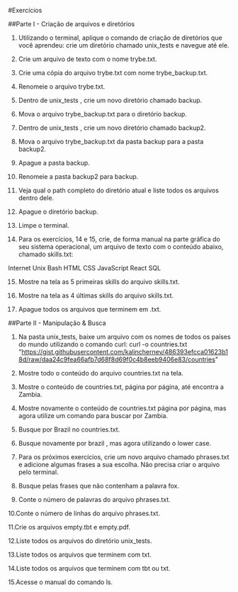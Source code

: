 #Exercícios

##Parte I - Criação de arquivos e diretórios



1. Utilizando o terminal, aplique o comando de criação de diretórios que você aprendeu: crie um diretório chamado unix_tests e navegue até ele.

2. Crie um arquivo de texto com o nome trybe.txt.

3. Crie uma cópia do arquivo trybe.txt com nome trybe_backup.txt.

4. Renomeie o arquivo trybe.txt.

5. Dentro de unix_tests , crie um novo diretório chamado backup.

6. Mova o arquivo trybe_backup.txt para o diretório backup.

7. Dentro de unix_tests , crie um novo diretório chamado backup2.

8. Mova o arquivo trybe_backup.txt da pasta backup para a pasta backup2.

9. Apague a pasta backup.

10. Renomeie a pasta backup2 para backup.

11. Veja qual o path completo do diretório atual e liste todos os arquivos dentro dele.

12. Apague o diretório backup.

13. Limpe o terminal.

14. Para os exercícios, 14 e 15, crie, de forma manual na parte gráfica do seu sistema operacional, um arquivo de texto com o conteúdo abaixo, chamado skills.txt:

Internet
Unix
Bash
HTML
CSS
JavaScript
React
SQL

15. Mostre na tela as 5 primeiras skills do arquivo skills.txt.

16. Mostre na tela as 4 últimas skills do arquivo skills.txt.

17. Apague todos os arquivos que terminem em .txt.

##Parte II - Manipulação & Busca

1. Na pasta unix_tests, baixe um arquivo com os nomes de todos os países do mundo utilizando o comando curl:
curl -o countries.txt "https://gist.githubusercontent.com/kalinchernev/486393efcca01623b18d/raw/daa24c9fea66afb7d68f8d69f0c4b8eeb9406e83/countries"

2. Mostre todo o conteúdo do arquivo countries.txt na tela.

3. Mostre o conteúdo de countries.txt, página por página, até encontra a Zambia.

4. Mostre novamente o conteúdo de countries.txt página por página, mas agora utilize um comando para buscar por Zambia.

5. Busque por Brazil no countries.txt.

6. Busque novamente por brazil , mas agora utilizando o lower case.

7. Para os próximos exercícios, crie um novo arquivo chamado phrases.txt e adicione algumas frases a sua escolha. Não precisa criar o arquivo pelo terminal.

8. Busque pelas frases que não contenham a palavra fox.

9. Conte o número de palavras do arquivo phrases.txt.

10.Conte o número de linhas do arquivo phrases.txt.

11.Crie os arquivos empty.tbt e empty.pdf.

12.Liste todos os arquivos do diretório unix_tests.

13.Liste todos os arquivos que terminem com txt.

14.Liste todos os arquivos que terminem com tbt ou txt.

15.Acesse o manual do comando ls.
